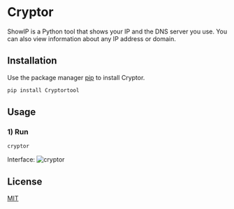 # Cryptor

ShowIP is a Python tool that shows your IP and the DNS server you use.
You can also view information about any IP address or domain.

## Installation

Use the package manager [pip](https://pypi.org/project/Cryptortool/) to install Cryptor.

```bash
pip install Cryptortool
```

## Usage
### 1) Run
```bash
cryptor
```

Interface:
![cryptor](https://user-images.githubusercontent.com/50269791/179350080-e82257c1-7a57-4a50-b5db-562a0288f184.png)

## License
[MIT](https://choosealicense.com/licenses/mit/)

